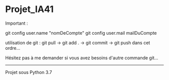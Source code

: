 # Projet_IA41

Important :

git config user.name "nomDeCompte"
git config user.mail mailDuCompte

utilisation de git : git pull -> git add . -> git commit -> git push dans cet ordre...

Hésitez pas à me demander si vous avez besoins d'autre commande git...

----

Projet sous Python 3.7